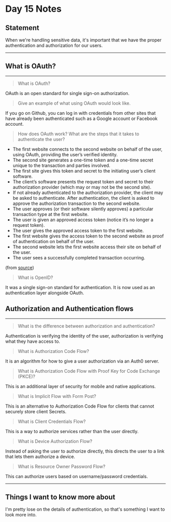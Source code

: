 # Day 15 Notes
## Statement

When we're handling sensitive data, it's important that we have the proper authentication and authorization for our users.

***

## What is OAuth?
***

> What is OAuth?

OAuth is an open standard for single sign-on authorization.

> Give an example of what using OAuth would look like.

If you go on Github, you can log in with credentials from other sites that have already been authenticated such as a Google account or Facebook account.

> How does OAuth work? What are the steps that it takes to authenticate the user?

* The first website connects to the second website on behalf of the user, using OAuth, providing the user’s verified identity.
* The second site generates a one-time token and a one-time secret unique to the transaction and parties involved.
* The first site gives this token and secret to the initiating user’s client software.
* The client’s software presents the request token and secret to their authorization provider (which may or may not be the second site).
* If not already authenticated to the authorization provider, the client may be asked to authenticate. After authentication, the client is asked to approve the authorization transaction to the second website.
* The user approves (or their software silently approves) a particular transaction type at the first website.
* The user is given an approved access token (notice it’s no longer a request token).
* The user gives the approved access token to the first website.
* The first website gives the access token to the second website as proof of authentication on behalf of the user.
* The second website lets the first website access their site on behalf of the user.
* The user sees a successfully completed transaction occurring.

(from [source](https://www.csoonline.com/article/3216404/what-is-oauth-how-the-open-authorization-framework-works.html))

> What is OpenID?

It was a single sign-on standard for authentication. It is now used as an authentication layer alongside OAuth.

## Authorization and Authentication flows
***

> What is the difference between authorization and authentication?

Authentication is verifying the identity of the user, authorization is verifying what they have access to.

> What is Authorization Code Flow?

It is an algorithm for how to give a user authorization via an Auth0 server.

> What is Authorization Code Flow with Proof Key for Code Exchange (PKCE)?

This is an additional layer of security for mobile and native applications.

> What is Implicit Flow with Form Post?

This is an alternative to Authorization Code Flow for clients that cannot securely store client Secrets.

> What is Client Credentials Flow?

This is a way to authorize services rather than the user directly.

> What is Device Authorization Flow?

Instead of asking the user to authorize directly, this directs the user to a link that lets them authorize a device.

> What is Resource Owner Password Flow?

This can authorize users based on username/password credentials.

***
## Things I want to know more about

I'm pretty lose on the details of authentication, so that's something I want to look more into.
